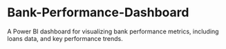 # Bank-Performance-Dashboard
A Power BI dashboard for visualizing bank performance metrics, including loans data, and key performance trends.
